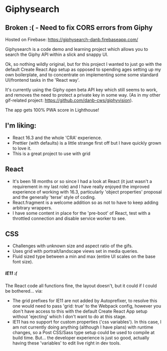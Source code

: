 # Giphysearch
## Broken :( - Need to fix CORS errors from Giphy

Hosted on Firebase: https://giphysearch-danb.firebaseapp.com/

Giphysearch is a code demo and learning project which allows you to search the Giphy API within a slick and snappy UI.

Ok, so nothing wildly original, but for this project I wanted to just go with the default Create React App setup as opposed to spending ages setting up my own boilerplate, and to concentrate on implementing some some standard UI/frontend tasks in the 'React way'.  

It's currently using the Giphy open beta API key which still seems to work, and removes the need to protect a private key in some way.
(As in my other gif-related project: https://github.com/danb-cws/giphyvision).

The app gets 100% PWA score in Lighthouse!


## I'm liking:

- React 16.3 and the whole 'CRA' experience.
- Prettier (with defaults) is a little strange first off but I have quickly grown to love it.
- This is a great project to use with grid

## React

- It's been 18 months or so since I had a look at React (it just wasn't a requirement in my last role) and I have really enjoyed the improved experience of working with 16.3, particularly 'object properties' proposal and the generally 'terse' style of coding.
- React.fragment is a welcome addition so as not to have to keep adding arbitrary wrappers.
- I have some content in place for the 'pre-boot' of React, test with a throttled connection and disable service worker to see.

## CSS

- Challenges with unknown size and aspect ratio of the gifs.
- Uses grid with portrait/landscape views set in media queries.
- Fluid sized type between a min and max (entire UI scales on the base font size).

##### IE11 :(

The React code all functions fine, the layout doesn't, but it could if I could be bothered... via:

- The grid prefixes for IE11 are not added by Autoprefixer, to resolve this one would need to pass 'grid: true' to
  the Webpack config, however you don't have access to this with the default Create React App setup without 'ejecting'
  which I don't want to do at this stage.
- IE11 has no support for custom properties ('css variables'). In this case, I am not currently doing anything (although
  I have plans) with runtime changes, so a Post CSS/Sass type setup could be used to compile at build time. But... the developer experience is just so good, actually having these 'variables' to edit live right in dev tools.
